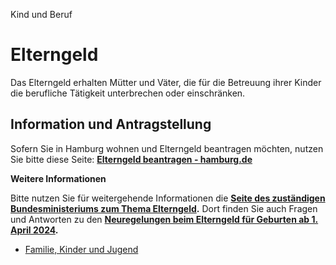 


Kind und Beruf

Elterngeld
==========

Das Elterngeld erhalten Mütter und Väter, die für die Betreuung ihrer Kinder die berufliche Tätigkeit unterbrechen oder einschränken.

Information und Antragstellung
------------------------------

Sofern Sie in Hamburg wohnen und Elterngeld beantragen möchten, nutzen Sie bitte diese Seite: **[Elterngeld beantragen - hamburg.de](https://www.hamburg.de/service/info/11981756/n0/)**

**Weitere Informationen**

Bitte nutzen Sie für weitergehende Informationen die **[Seite des zuständigen Bundesministeriums zum Thema Elterngeld](https://www.bmfsfj.de/bmfsfj/themen/familie/familienleistungen/elterngeld/elterngeld-73752).** Dort finden Sie auch Fragen und Antworten zu den **[Neuregelungen beim Elterngeld für Geburten ab 1. April 2024](https://www.bmfsfj.de/bmfsfj/themen/familie/familienleistungen/neuregelungen-beim-elterngeld-fuer-geburten-ab-1-april-2024-228588).**

* [Familie, Kinder und Jugend](/625042!search?state=H4sIAAAAAAAA_zXMsQrCQBBF0X959RariInTKtYp0onFoBMNrLs4M1tIyL8nCCkPF-6EJ7tctXxAuaYU_u7LpoEf4gaasD82TQTdcDjFFvc54D26daIdvwS0iwHfKvoDAQFW1LdHNbms03PJ5spjXsPAyWReAIQwD959AAAA&ignoreFacets=false)

